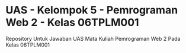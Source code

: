 # UAS - Kelompok 5 - Pemrograman Web 2 - Kelas 06TPLM001
Repository Untuk Jawaban UAS Mata Kuliah Pemrograman Web 2 Pada Kelas 06TPLM001
